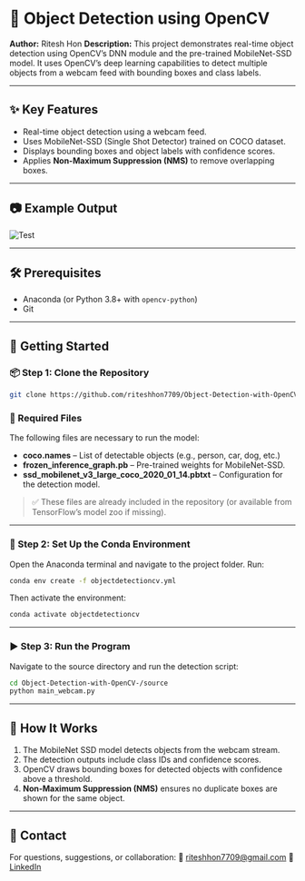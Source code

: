 # 🧠 Object Detection using OpenCV

**Author:** Ritesh Hon
**Description:** This project demonstrates real-time object detection using OpenCV’s DNN module and the pre-trained MobileNet-SSD model. It uses OpenCV’s deep learning capabilities to detect multiple objects from a webcam feed with bounding boxes and class labels.

---

## ✨ Key Features

* Real-time object detection using a webcam feed.
* Uses MobileNet-SSD (Single Shot Detector) trained on COCO dataset.
* Displays bounding boxes and object labels with confidence scores.
* Applies **Non-Maximum Suppression (NMS)** to remove overlapping boxes.

---

## 📷 Example Output

![Test](https://github.com/riteshhon7709/Object-Detection-with-OpenCV-/blob/master/Images/SampleDetection.png)

---


## 🛠️ Prerequisites

* Anaconda (or Python 3.8+ with `opencv-python`)
* Git

---

## 🚀 Getting Started

### 📦 Step 1: Clone the Repository

```bash
git clone https://github.com/riteshhon7709/Object-Detection-with-OpenCV-.git
```

### 📁 Required Files

The following files are necessary to run the model:

* **coco.names** – List of detectable objects (e.g., person, car, dog, etc.)
* **frozen\_inference\_graph.pb** – Pre-trained weights for MobileNet-SSD.
* **ssd\_mobilenet\_v3\_large\_coco\_2020\_01\_14.pbtxt** – Configuration for the detection model.

> ✅ These files are already included in the repository (or available from TensorFlow’s model zoo if missing).

---

### 🐍 Step 2: Set Up the Conda Environment

Open the Anaconda terminal and navigate to the project folder. Run:

```bash
conda env create -f objectdetectioncv.yml
```

Then activate the environment:

```bash
conda activate objectdetectioncv
```

---

### ▶️ Step 3: Run the Program

Navigate to the source directory and run the detection script:

```bash
cd Object-Detection-with-OpenCV-/source
python main_webcam.py
```

---

## 🧠 How It Works

1. The MobileNet SSD model detects objects from the webcam stream.
2. The detection outputs include class IDs and confidence scores.
3. OpenCV draws bounding boxes for detected objects with confidence above a threshold.
4. **Non-Maximum Suppression (NMS)** ensures no duplicate boxes are shown for the same object.

---

## 📩 Contact

For questions, suggestions, or collaboration:
📧 [riteshhon7709@gmail.com](mailto:riteshhon7709@gmail.com)
🔗 [LinkedIn](https://www.linkedin.com/in/ritesh-hon/)

